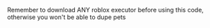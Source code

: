 Remember to download ANY roblox executor before using this code, otherwise you won't be able to dupe pets
